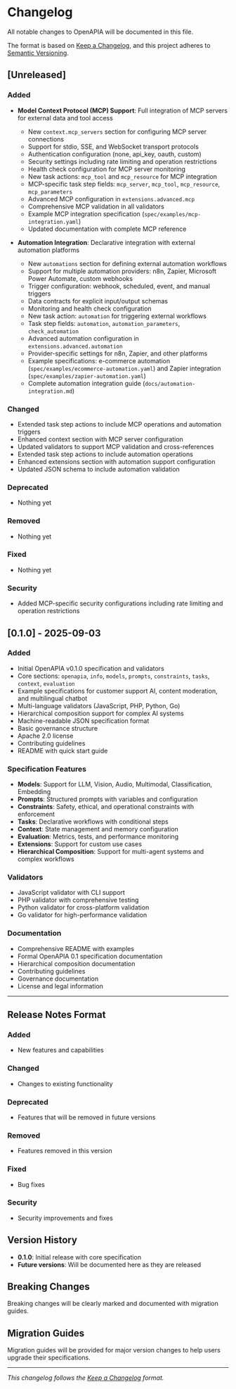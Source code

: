 # Changelog

All notable changes to OpenAPIA will be documented in this file.

The format is based on [Keep a Changelog](https://keepachangelog.com/en/1.0.0/),
and this project adheres to [Semantic Versioning](https://semver.org/spec/v2.0.0.html).

## [Unreleased]

### Added
- **Model Context Protocol (MCP) Support**: Full integration of MCP servers for external data and tool access
  - New `context.mcp_servers` section for configuring MCP server connections
  - Support for stdio, SSE, and WebSocket transport protocols
  - Authentication configuration (none, api_key, oauth, custom)
  - Security settings including rate limiting and operation restrictions
  - Health check configuration for MCP server monitoring
  - New task actions: `mcp_tool` and `mcp_resource` for MCP integration
  - MCP-specific task step fields: `mcp_server`, `mcp_tool`, `mcp_resource`, `mcp_parameters`
  - Advanced MCP configuration in `extensions.advanced.mcp`
  - Comprehensive MCP validation in all validators
  - Example MCP integration specification (`spec/examples/mcp-integration.yaml`)
  - Updated documentation with complete MCP reference

- **Automation Integration**: Declarative integration with external automation platforms
  - New `automations` section for defining external automation workflows
  - Support for multiple automation providers: n8n, Zapier, Microsoft Power Automate, custom webhooks
  - Trigger configuration: webhook, scheduled, event, and manual triggers
  - Data contracts for explicit input/output schemas
  - Monitoring and health check configuration
  - New task action: `automation` for triggering external workflows
  - Task step fields: `automation`, `automation_parameters`, `check_automation`
  - Advanced automation configuration in `extensions.advanced.automation`
  - Provider-specific settings for n8n, Zapier, and other platforms
  - Example specifications: e-commerce automation (`spec/examples/ecommerce-automation.yaml`) and Zapier integration (`spec/examples/zapier-automation.yaml`)
  - Complete automation integration guide (`docs/automation-integration.md`)

### Changed
- Extended task step actions to include MCP operations and automation triggers
- Enhanced context section with MCP server configuration
- Updated validators to support MCP validation and cross-references
- Extended task step actions to include automation operations
- Enhanced extensions section with automation support configuration
- Updated JSON schema to include automation validation

### Deprecated
- Nothing yet

### Removed
- Nothing yet

### Fixed
- Nothing yet

### Security
- Added MCP-specific security configurations including rate limiting and operation restrictions

## [0.1.0] - 2025-09-03

### Added
- Initial OpenAPIA v0.1.0 specification and validators
- Core sections: `openapia`, `info`, `models`, `prompts`, `constraints`, `tasks`, `context`, `evaluation`
- Example specifications for customer support AI, content moderation, and multilingual chatbot
- Multi-language validators (JavaScript, PHP, Python, Go)
- Hierarchical composition support for complex AI systems
- Machine-readable JSON specification format
- Basic governance structure
- Apache 2.0 license
- Contributing guidelines
- README with quick start guide

### Specification Features
- **Models**: Support for LLM, Vision, Audio, Multimodal, Classification, Embedding
- **Prompts**: Structured prompts with variables and configuration
- **Constraints**: Safety, ethical, and operational constraints with enforcement
- **Tasks**: Declarative workflows with conditional steps
- **Context**: State management and memory configuration
- **Evaluation**: Metrics, tests, and performance monitoring
- **Extensions**: Support for custom use cases
- **Hierarchical Composition**: Support for multi-agent systems and complex workflows

### Validators
- JavaScript validator with CLI support
- PHP validator with comprehensive testing
- Python validator for cross-platform validation
- Go validator for high-performance validation

### Documentation
- Comprehensive README with examples
- Formal OpenAPIA 0.1 specification documentation
- Hierarchical composition documentation
- Contributing guidelines
- Governance documentation
- License and legal information

---

## Release Notes Format

### Added
- New features and capabilities

### Changed
- Changes to existing functionality

### Deprecated
- Features that will be removed in future versions

### Removed
- Features removed in this version

### Fixed
- Bug fixes

### Security
- Security improvements and fixes

## Version History

- **0.1.0**: Initial release with core specification
- **Future versions**: Will be documented here as they are released

## Breaking Changes

Breaking changes will be clearly marked and documented with migration guides.

## Migration Guides

Migration guides will be provided for major version changes to help users upgrade their specifications.

---

*This changelog follows the [Keep a Changelog](https://keepachangelog.com/en/1.0.0/) format.*
